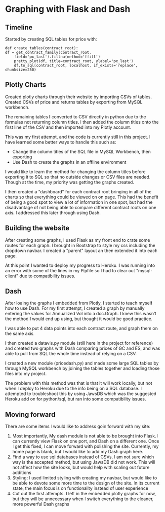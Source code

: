 # Graphing with Flask and Dash

## Timeline
Started by creating SQL tables for price with: <br>

    def create_tables(contract_root):
    df = get_contract_family(contract_root,
        field='px_last').fillna(method='ffill')
        pretty_plot(df, title=contract_root, ylabel='px_last')
        df.to_sql(contract_root, localhost, if_exists='replace', chunksize=250)

## Plotly Charts
Created plotly charts through their website by importing CSVs of tables.  Created CSVs of price and returns tables by exporting from MySQL workbench.

The remaining tables I converted to CSV directly in python due to the formulas not returning column titles.  I then added the column titles onto the first line of the CSV and then imported into my Plotly account.

This was my first attempt, and the code is currently still in this project.  I have learned some better ways to handle this such as:
<ul>
<li>Change the column titles of the SQL file in MySQL Workbench, then exporting</li>
<li>Use Dash to create the graphs in an offline environment</li>
</ul>

I would like to learn the method for changing the column titles before exporting it to SQL so that no outside changes or CSV files are needed.  Though at the time, my priority was getting the graphs created.

I then created a "dashboard" for each contract root bringing in all of the charts so that everything could be viewed on on page. This had the benefit of being a good spot to view a lot of information in one spot, but had the disadvantage of not being able to compare different contract roots on one axis.  I addressed this later through using Dash.

## Building the website

After creating some graphs, I used Flask as my front end to crate some routes for each graph.  I brought in Bootstrap to style my css including the dropdown navbar.  I created a "parent" layout an then extended it into each page.

At this point I wanted to deploy my progress to Heroku.  I was running into an error with some of the lines in my Pipfile so I had to clear out "mysql-client" due to compatibility issues.

## Dash

After loaing the graphs I embedded from Plotly, I started to teach myself how to use Dash.  For my first attempt, I created a graph by manually entering the values for Annualized Vol into a dcc.Graph.  I knew this wasn't the method I would end up using, but thought it would be good practice.

I was able to put 4 data points into each contract route, and graph them on the same axis.

I then created a datavis.py module (still here in the project for reference) and created two graphs with Dash comparing prices of GC and ES, and was able to pull from SQL the whole time instead of relying on a CSV.

I created a new module (pricedash.py) and made some large SQL tables by through MySQL workbench by joining the tables together and loading those files into my project.

The problem with this method was that is that it will work locally, but not when I deploy to Heroku due to the info being on a SQL database.  I attempted to troubleshoot this by using JawsDB which was the suggested Heroku add on for python/sql, but ran into some compatibility issues.


## Moving forward

There are some items I would like to address goin forward with my site:

<ol>
<li>  Most importantly, My dash module is not able to be brought into Flask.  I can currently view Flask on one port, and Dash on a different one.  Once I get this fixed, I can move forward with polishing the site.  Currently, my home page is blank, but I would like to add my Dash graph here.</li>
<li>Find a way to use sql databases instead of CSVs.  I am not sure which way is the accepted method, but using JawsDB did not work.  This will not affect how the site looks, but would help with scaling out future additions</li>
<li> Styling:  I used limited styling with creating my navbar, but would like to be able to devote some more time to the design of the site.  In its current state, the main focus is on functionality instead of user experience</li>
<li>Cut out the first attempts.  I left in the embedded plotly graphs for now, but they will be unnecessary when I switch everything to the cleaner, more powerful Dash graphs</li>
</ol>
